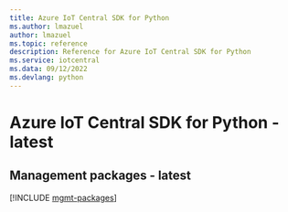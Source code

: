 ```yaml
---
title: Azure IoT Central SDK for Python
ms.author: lmazuel
author: lmazuel
ms.topic: reference
description: Reference for Azure IoT Central SDK for Python
ms.service: iotcentral
ms.data: 09/12/2022
ms.devlang: python
---
```

# Azure IoT Central SDK for Python - latest

## Management packages - latest
[!INCLUDE [mgmt-packages](iot-central-mgmt-index.md)]